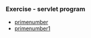 ### Exercise - servlet program
- [primenumber](https://github.com/Adhyashetty-bit/1workedexample/blob/main/6c_servlet_program/numberisprime%20or%20not.png)
- [primenumber1](https://github.com/Adhyashetty-bit/1workedexample/blob/main/6c_servlet_program/prime%20or%20not.png)
